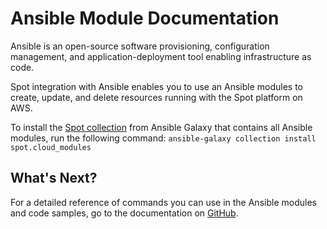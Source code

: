 # Ansible Module Documentation

Ansible is an open-source software provisioning, configuration management, and application-deployment tool enabling infrastructure as code.

Spot integration with Ansible enables you to use an Ansible modules to create, update, and delete resources running with the Spot platform on AWS.

To install the [Spot collection](https://galaxy.ansible.com/spot/cloud_modules) from Ansible Galaxy that contains all Ansible modules, run the following command:
`ansible-galaxy collection install spot.cloud_modules`



## What's Next?

For a detailed reference of commands you can use in the Ansible modules and code samples, go to the documentation on [GitHub](https://github.com/spotinst/spot-ansible-cloud-modules).
